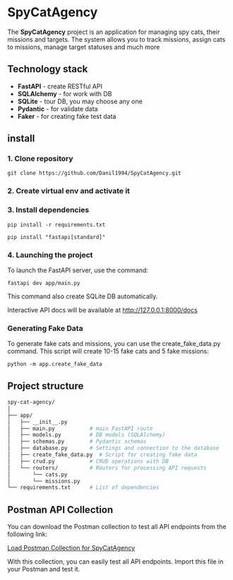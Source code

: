 # SpyCatAgency

The **SpyCatAgency** project is an application for managing spy cats, their missions and targets. The system allows you to
track missions, assign cats to missions, manage target statuses and much more
## Technology stack

- **FastAPI** - create RESTful API
- **SQLAlchemy** - for work with DB
- **SQLite** - tour DB, you may choose any one
- **Pydantic** - for validate data
- **Faker** - for creating fake test data

## install

### 1. Clone repository

```commandline
git clone https://github.com/Danil1994/SpyCatAgency.git
```

### 2. Create virtual env and activate it

### 3. Install dependencies
```commandline
pip install -r requirements.txt
```
```commandline
pip install "fastapi[standard]"
```

### 4. Launching the project
To launch the FastAPI server, use the command:
```commandline
fastapi dev app/main.py
```
This command also create SQLite DB automatically.

Interactive API docs will be available at  http://127.0.0.1:8000/docs

### Generating Fake Data
To generate fake cats and missions, you can use the create_fake_data.py command. 
This script will create 10-15 fake cats and 5 fake missions:
```commandline
python -m app.create_fake_data
```

## Project structure
```bash
spy-cat-agency/
│
├── app/
│   ├── __init__.py
│   ├── main.py           # main FastAPI route
│   ├── models.py         # DB models (SQLAlchemy)
│   ├── schemas.py        # Pydantic schemas
│   ├── database.py       # Settings and connection to the database
│   ├── create_fake_data.py  # Script for creating fake data
│   ├── crud.py           # CRUD operations with DB
│   └── routers/          # Routers for processing API requests
│       └── cats.py
│       └── missions.py
└── requirements.txt      # List of dependencies

```
## Postman API Collection

You can download the Postman collection to test all API endpoints from the following link:

[Load Postman Collection for SpyCatAgency](https://drive.google.com/file/d/1Ted1asIQleSXcvmYxK0PG5rF-Kln87SP/view?usp=drive_link)

With this collection, you can easily test all API endpoints. Import this file in your Postman and test it.
